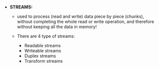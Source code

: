 - **STREAMS:**
  - used to process (read and write) data piece by piece (chunks), without completing the whole read or write operation, and therefore without keeping all the data in memory!
  
  - There are 4 type of streams:
    - Readable streams
    - Writeable streams
    - Duplex streams
    - Transform streams